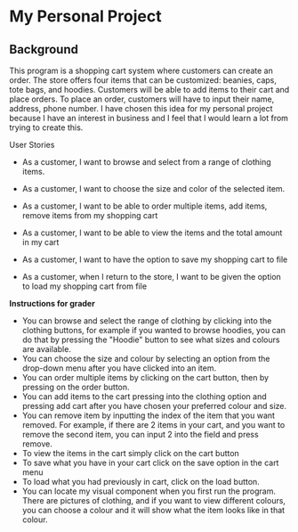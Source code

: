 # My Personal Project

## Background

This program is a shopping cart system where customers can create an order. The store offers four items
that can be customized: beanies, caps, tote bags, and hoodies. Customers will be able to add items to 
their cart and place orders. To place an order, customers will have to  input their name, address, phone 
number. I have chosen this idea for my  personal project because I have an interest in business and I
feel that I would learn a  lot from trying to create this.

User Stories

- As a customer, I want to browse and select from a range of clothing items.
- As a customer, I want to choose the size and color of the selected item.
- As a customer, I want to be able to order multiple items, add items, remove items from my shopping cart
- As a customer, I want to be able to view the items and the total amount in my cart

- As a customer, I want to have the option to save my shopping cart to file
- As a customer, when I return to the store, I want to be given the option to load my shopping cart from file

**Instructions for grader**

- You can browse and select the range of clothing by clicking into the clothing buttons, for example if you wanted
to browse hoodies, you can do that by pressing the "Hoodie" button to see what sizes and colours are available. 
- You can choose the size and colour by selecting an option from the drop-down menu after you have clicked into an item. 
- You can order multiple items by clicking on the cart button, then by pressing on the order button.
- You can add items to the cart pressing into the clothing option and pressing add cart after you have chosen your 
preferred colour and size. 
- You can remove item by inputting the index of the item that you want removed. For example, if there are 2 items in 
your cart, and you want to remove the second item, you can input 2 into the field and press remove. 
- To view the items in the cart simply click on the cart button
- To save what you have in your cart click on the save option in the cart menu
- To load what you had previously in cart, click on the load button.
- You can locate my visual component when you first run the program. There are pictures of clothing, and if you want to
view different colours, you can choose a colour and it will show what the item looks like in that colour. 